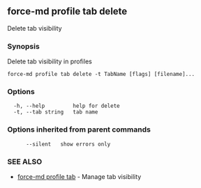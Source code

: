 ## force-md profile tab delete

Delete tab visibility

### Synopsis

Delete tab visibility in profiles

```
force-md profile tab delete -t TabName [flags] [filename]...
```

### Options

```
  -h, --help         help for delete
  -t, --tab string   tab name
```

### Options inherited from parent commands

```
      --silent   show errors only
```

### SEE ALSO

* [force-md profile tab](force-md_profile_tab.md)	 - Manage tab visibility


